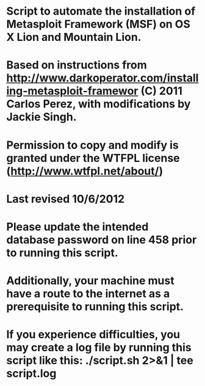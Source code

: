 # Script to automate the installation of Metasploit Framework (MSF) on OS X Lion and Mountain Lion.
# 
# Based on instructions from http://www.darkoperator.com/installing-metasploit-framewor (C) 2011 Carlos Perez, with modifications by Jackie Singh.
# 
# Permission to copy and modify is granted under the WTFPL license (http://www.wtfpl.net/about/)
# Last revised 10/6/2012
#
# Please update the intended database password on line 458 prior to running this script.
# Additionally, your machine must have a route to the internet as a prerequisite to running this script.
# If you experience difficulties, you may create a log file by running this script like this: ./script.sh 2>&1 | tee script.log
#
